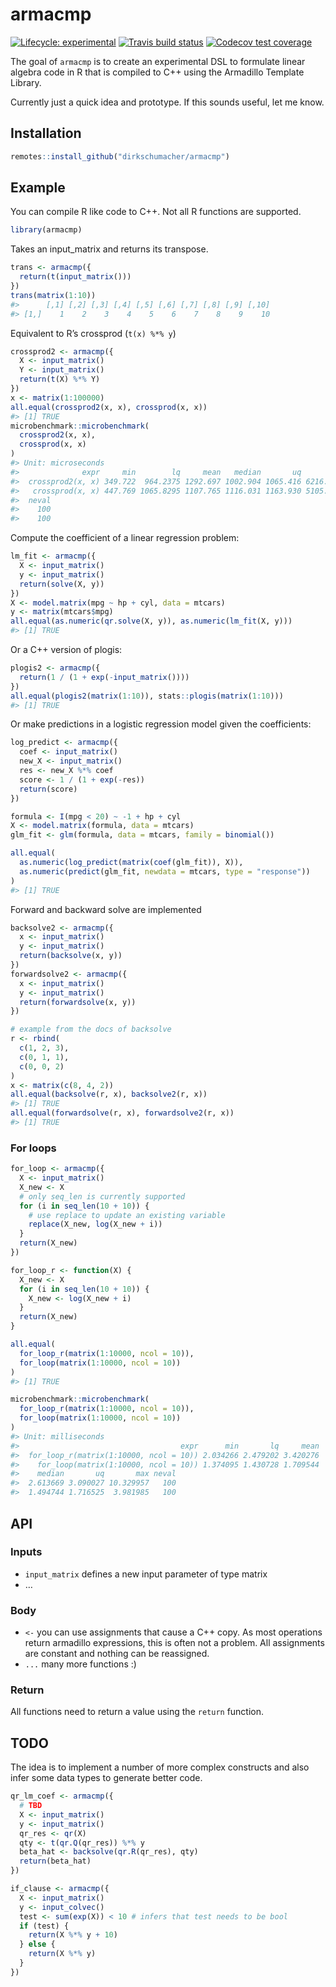 
<!-- README.md is generated from README.Rmd. Please edit that file -->

# armacmp

<!-- badges: start -->

[![Lifecycle:
experimental](https://img.shields.io/badge/lifecycle-experimental-orange.svg)](https://www.tidyverse.org/lifecycle/#experimental)
[![Travis build
status](https://travis-ci.org/dirkschumacher/armacmp.svg?branch=master)](https://travis-ci.org/dirkschumacher/armacmp)
[![Codecov test
coverage](https://codecov.io/gh/dirkschumacher/armacmp/branch/master/graph/badge.svg)](https://codecov.io/gh/dirkschumacher/armacmp?branch=master)
<!-- badges: end -->

The goal of `armacmp` is to create an experimental DSL to formulate
linear algebra code in R that is compiled to C++ using the Armadillo
Template Library.

Currently just a quick idea and prototype. If this sounds useful, let me
know.

## Installation

``` r
remotes::install_github("dirkschumacher/armacmp")
```

## Example

You can compile R like code to C++. Not all R functions are supported.

``` r
library(armacmp)
```

Takes an input\_matrix and returns its transpose.

``` r
trans <- armacmp({
  return(t(input_matrix()))
})
trans(matrix(1:10))
#>      [,1] [,2] [,3] [,4] [,5] [,6] [,7] [,8] [,9] [,10]
#> [1,]    1    2    3    4    5    6    7    8    9    10
```

Equivalent to R’s crossprod (`t(x) %*% y`)

``` r
crossprod2 <- armacmp({
  X <- input_matrix()
  Y <- input_matrix()
  return(t(X) %*% Y)
})
x <- matrix(1:100000)
all.equal(crossprod2(x, x), crossprod(x, x))
#> [1] TRUE
microbenchmark::microbenchmark(
  crossprod2(x, x),
  crossprod(x, x)
)
#> Unit: microseconds
#>              expr     min        lq     mean   median       uq      max
#>  crossprod2(x, x) 349.722  964.2375 1292.697 1002.904 1065.416 6216.602
#>   crossprod(x, x) 447.769 1065.8295 1107.765 1116.031 1163.930 5105.667
#>  neval
#>    100
#>    100
```

Compute the coefficient of a linear regression problem:

``` r
lm_fit <- armacmp({
  X <- input_matrix()
  y <- input_matrix()
  return(solve(X, y))
})
X <- model.matrix(mpg ~ hp + cyl, data = mtcars)
y <- matrix(mtcars$mpg)
all.equal(as.numeric(qr.solve(X, y)), as.numeric(lm_fit(X, y)))
#> [1] TRUE
```

Or a C++ version of plogis:

``` r
plogis2 <- armacmp({
  return(1 / (1 + exp(-input_matrix())))
})
all.equal(plogis2(matrix(1:10)), stats::plogis(matrix(1:10)))
#> [1] TRUE
```

Or make predictions in a logistic regression model given the
coefficients:

``` r
log_predict <- armacmp({
  coef <- input_matrix()
  new_X <- input_matrix()
  res <- new_X %*% coef
  score <- 1 / (1 + exp(-res))
  return(score)
})

formula <- I(mpg < 20) ~ -1 + hp + cyl
X <- model.matrix(formula, data = mtcars)
glm_fit <- glm(formula, data = mtcars, family = binomial())

all.equal(
  as.numeric(log_predict(matrix(coef(glm_fit)), X)),
  as.numeric(predict(glm_fit, newdata = mtcars, type = "response"))
)
#> [1] TRUE
```

Forward and backward solve are implemented

``` r
backsolve2 <- armacmp({
  x <- input_matrix()
  y <- input_matrix()
  return(backsolve(x, y))
})
forwardsolve2 <- armacmp({
  x <- input_matrix()
  y <- input_matrix()
  return(forwardsolve(x, y))
})

# example from the docs of backsolve
r <- rbind(
  c(1, 2, 3),
  c(0, 1, 1),
  c(0, 0, 2)
)
x <- matrix(c(8, 4, 2))
all.equal(backsolve(r, x), backsolve2(r, x))
#> [1] TRUE
all.equal(forwardsolve(r, x), forwardsolve2(r, x))
#> [1] TRUE
```

### For loops

``` r
for_loop <- armacmp({
  X <- input_matrix()
  X_new <- X
  # only seq_len is currently supported
  for (i in seq_len(10 + 10)) {
    # use replace to update an existing variable
    replace(X_new, log(X_new + i))
  }
  return(X_new)
})

for_loop_r <- function(X) {
  X_new <- X
  for (i in seq_len(10 + 10)) {
    X_new <- log(X_new + i)
  }
  return(X_new)
}

all.equal(
  for_loop_r(matrix(1:10000, ncol = 10)),
  for_loop(matrix(1:10000, ncol = 10))
)
#> [1] TRUE

microbenchmark::microbenchmark(
  for_loop_r(matrix(1:10000, ncol = 10)),
  for_loop(matrix(1:10000, ncol = 10))
)
#> Unit: milliseconds
#>                                    expr      min       lq     mean
#>  for_loop_r(matrix(1:10000, ncol = 10)) 2.034266 2.479202 3.420276
#>    for_loop(matrix(1:10000, ncol = 10)) 1.374095 1.430728 1.709544
#>    median       uq       max neval
#>  2.613669 3.090027 10.329957   100
#>  1.494744 1.716525  3.981985   100
```

## API

### Inputs

  - `input_matrix` defines a new input parameter of type matrix
  - …

### Body

  - `<-` you can use assignments that cause a C++ copy. As most
    operations return armadillo expressions, this is often not a
    problem. All assignments are constant and nothing can be reassigned.
  - `...` many more functions :)

### Return

All functions need to return a value using the `return` function.

## TODO

The idea is to implement a number of more complex constructs and also
infer some data types to generate better code.

``` r
qr_lm_coef <- armacmp({
  # TBD
  X <- input_matrix()
  y <- input_matrix()
  qr_res <- qr(X)
  qty <- t(qr.Q(qr_res)) %*% y
  beta_hat <- backsolve(qr.R(qr_res), qty)
  return(beta_hat)
})
```

``` r
if_clause <- armacmp({
  X <- input_matrix()
  y <- input_colvec()
  test <- sum(exp(X)) < 10 # infers that test needs to be bool
  if (test) {
    return(X %*% y + 10)
  } else {
    return(X %*% y)
  }
})
```
